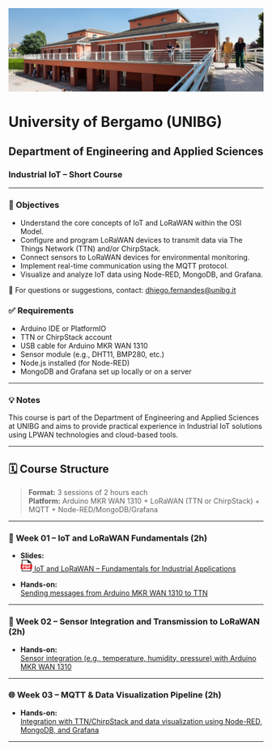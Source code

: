 ![Department of Engineering and Applied Sciences - Dalmine](./images/unibg_dalmine.jpg)

# University of Bergamo (UNIBG)

## Department of Engineering and Applied Sciences

### Industrial IoT – Short Course

---

### 📌 Objectives

- Understand the core concepts of IoT and LoRaWAN within the OSI Model.
- Configure and program LoRaWAN devices to transmit data via The Things Network (TTN) and/or ChirpStack.
- Connect sensors to LoRaWAN devices for environmental monitoring.
- Implement real-time communication using the MQTT protocol.
- Visualize and analyze IoT data using Node-RED, MongoDB, and Grafana.

📧 For questions or suggestions, contact: [dhiego.fernandes@unibg.it](mailto:dhiego.fernandes@unibg.it)

### ✅ Requirements

- Arduino IDE or PlatformIO
- TTN or ChirpStack account
- USB cable for Arduino MKR WAN 1310
- Sensor module (e.g., DHT11, BMP280, etc.)
- Node.js installed (for Node-RED)
- MongoDB and Grafana set up locally or on a server

---

### 💡 Notes

This course is part of the Department of Engineering and Applied Sciences at UNIBG and aims to provide practical experience in Industrial IoT solutions using LPWAN technologies and cloud-based tools.

---

## 🗓️ Course Structure

> **Format:** 3 sessions of 2 hours each  
> **Platform:** Arduino MKR WAN 1310 + LoRaWAN (TTN or ChirpStack) + MQTT + Node-RED/MongoDB/Grafana

---

### 📘 Week 01 – IoT and LoRaWAN Fundamentals (2h)

- **Slides:**  
  [<img src="images/pdf_logo1.png" alt="PDF" width="23" height="23" /> IoT and LoRaWAN – Fundamentals for Industrial Applications](lessons/week_01/week_01_IoT_LoRaWAN_Industrial_IoT_Dhiego.pdf)

- **Hands-on:**  
  [Sending messages from Arduino MKR WAN 1310 to TTN](lessons/week_01/sources/)

---

### 🔧 Week 02 – Sensor Integration and Transmission to LoRaWAN (2h)

- **Hands-on:**  
  [Sensor integration (e.g., temperature, humidity, pressure) with Arduino MKR WAN 1310](lessons/week_02/sources/)

---

### 🌐 Week 03 – MQTT & Data Visualization Pipeline (2h)

- **Hands-on:**  
  [Integration with TTN/ChirpStack and data visualization using Node-RED, MongoDB, and Grafana](lessons/week_03/sources/)

---







